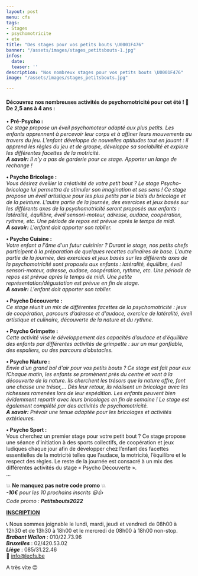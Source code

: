 ```yaml
---
layout: post
menu: cfs
tags:
- Stages
- psychomotricite
- ete
title: "Des stages pour vos petits bouts \U0001F476"
banner: "/assets/images/stages_petitsbouts-1.jpg"
infos:
  date: 
  teaser: ''
description: "Nos nombreux stages pour vos petits bouts \U0001F476"
image: "/assets/images/stages_petitsbouts.jpg"

---
```

#### Découvrez nos nombreuses activités de psychomotricité pour cet été ! 👶 De 2,5 ans à 4 ans :

• **Pré-Psycho :**  
_Ce stage propose un éveil psychomoteur adapté aux plus petits. Les enfants apprennent à percevoir leur corps et à affiner leurs mouvements au travers du jeu. L’enfant développe de nouvelles aptitudes tout en jouant : il apprend les règles du jeu et de groupe, développe sa sociabilité et explore les différentes facettes de la motricité.  
**A savoir:** Il n’y a pas de garderie pour ce stage. Apporter un lange de rechange !_

**• Psycho Bricolage :**  
_Vous désirez éveiller la créativité de votre petit bout ? Le stage Psycho-bricolage lui permettra de stimuler son imagination et ses sens ! Ce stage propose un éveil artistique pour les plus petits par le biais du bricolage et de la peinture. L'autre partie de la journée, des exercices et jeux basés sur les différents axes de la psychomotricité seront proposés aux enfants : latéralité, équilibre, éveil sensori-moteur, adresse, audace, coopération, rythme, etc. Une période de repos est prévue après le temps de midi.  
**A savoir:** L'enfant doit apporter son tablier._

**• Psycho Cuisine :**  
_Votre enfant a l'âme d'un futur cuisinier ? Durant le stage, nos petits chefs participent à la préparation de quelques recettes culinaires de base. L'autre partie de la journée, des exercices et jeux basés sur les différents axes de la psychomotricité sont proposés aux enfants : latéralité, équilibre, éveil sensori-moteur, adresse, audace, coopération, rythme, etc. Une période de repos est prévue après le temps de midi. Une petite représentation/dégustation est prévue en fin de stage.  
**A savoir:** L'enfant doit apporter son tablier._

**• Psycho Découverte :**  
_Ce stage réunit un mix de différentes facettes de la psychomotricité : jeux de coopération, parcours d’adresse et d’audace, exercice de latéralité, éveil artistique et culinaire, découverte de la nature et du rythme._

**• Psycho Grimpette :**  
_Cette activité vise le développement des capacités d’audace et d’équilibre des enfants par différentes activités de grimpette : sur un mur gonflable, des espaliers, ou des parcours d’obstacles._

**• Psycho Nature :**  
_Envie d'un grand bol d'air pour vos petits bouts ? Ce stage est fait pour eux !Chaque matin, les enfants se promènent près du centre et vont à la découverte de la nature. Ils cherchent les trésors que la nature offre, font une chasse une trésor,... Dès leur retour, ils réalisent un bricolage avec les richesses ramenées lors de leur expédition. Les enfants peuvent bien évidemment repartir avec leurs bricolages en fin de semaine ! Le stage est également complété par des activités de psychomotricité.  
**A savoir:** Prévoir une tenue adaptée pour les bricolages et activités extérieures._

**• Psycho Sport :**  
Vous cherchez un premier stage pour votre petit bout ? Ce stage propose une séance d'initiation à des sports collectifs, de coopération et jeux ludiques chaque jour afin de développer chez l’enfant des facettes essentielles de la motricité telles que l’audace, la motricité, l’équilibre et le respect des règles. Le reste de la journée est consacré à un mix des différentes activités du stage « Psycho Découverte ».  
...

💥 **Ne manquez pas notre code promo** 💥  
**_-10€_** _pour les 10 prochains inscrits 😃👍  
Code promo : **Petitsbouts2022**_

[**INSCRIPTION**](https://www12.iclub.be/myiclub3_CFS_register.asp?ClubID=559&LG=FR&Categorie=4&Groupe=1 "Stages petits bouts")

📞 Nous sommes joignable le lundi, mardi, jeudi et vendredi de 08h00 à 12h30 et de 13h30 à 18h00 et le mercredi de 08h00 à 18h00 non-stop.  
**_Brabant Wallon_** : 010/22.73.96  
**_Bruxelles_** : 02/420.53.02  
**_Liège_** : 085/31.22.46  
📧 info@lecfs.be

A très vite 😍